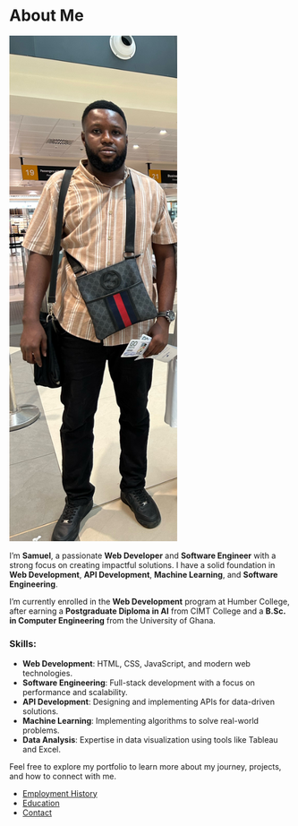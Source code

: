 # About Me
<img src="Images/sam.JPG" alt="Samuel's Profile Picture" width="300" />



I’m **Samuel**, a passionate **Web Developer** and **Software Engineer** with a strong focus on creating impactful solutions. I have a solid foundation in **Web Development**, **API Development**, **Machine Learning**, and **Software Engineering**.

I’m currently enrolled in the **Web Development** program at Humber College, after earning a **Postgraduate Diploma in AI** from CIMT College and a **B.Sc. in Computer Engineering** from the University of Ghana.

### Skills:
- **Web Development**: HTML, CSS, JavaScript, and modern web technologies.
- **Software Engineering**: Full-stack development with a focus on performance and scalability.
- **API Development**: Designing and implementing APIs for data-driven solutions.
- **Machine Learning**: Implementing algorithms to solve real-world problems.
- **Data Analysis**: Expertise in data visualization using tools like Tableau and Excel.

Feel free to explore my portfolio to learn more about my journey, projects, and how to connect with me.

- [Employment History](employment.markdown)
- [Education](education.markdown)
- [Contact](contact.markdown)
